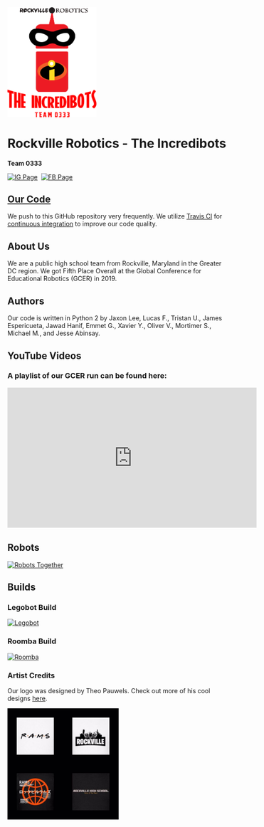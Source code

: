 <img src="images/club_logo.png" alt="Club Logo" width="200">

# Rockville Robotics - The Incredibots

**Team 0333**

[<img src="https://www.iconfinder.com/icons/1161953/download/png/128" alt="IG Page" width="45">](https://www.instagram.com/incredibots0333/)&nbsp;&nbsp;[<img src="https://www.iconfinder.com/icons/111032/download/png/128" alt="FB Page" width="44">](https://www.facebook.com/groups/1738912376374724/)

## [Our Code](https://github.com/RockvilleRobotics/Incredibots2019/)

We push to this GitHub repository very frequently. We utilize [Travis CI](https://travis-ci.com/) for [continuous integration](https://en.wikipedia.org/wiki/Continuous_integration) to improve our code quality.

## About Us

We are a public high school team from Rockville, Maryland in the Greater DC region. We got Fifth Place Overall at the Global Conference for Educational Robotics (GCER) in 2019.

## Authors

Our code is written in Python 2 by Jaxon Lee, Lucas F., Tristan U., James Espericueta, Jawad Hanif, Emmet G., Xavier Y., Oliver V., Mortimer S., Michael M., and Jesse Abinsay.

## YouTube Videos
### A playlist of our GCER run can be found here:

<iframe width="560" height="315" src="https://www.youtube.com/playlist?list=PLHr7k6PYIhe8yl8XwFye5FfPcTaZi4kAM" frameborder="0" allow="autoplay; encrypted-media" allowfullscreen></iframe>

## Robots
[![Robots Together](https://user-images.githubusercontent.com/32310846/61262115-1c920800-a752-11e9-9166-1ca1b6bb837c.jpg)](https://github.com/rockvillerobotics/Incredibots2019)


## Builds
### Legobot Build

[![Legobot](images/legobot_focus.jpg)](https://github.com/rockvillerobotics/Incredibots2019/tree/master/Legobot)

### Roomba Build

[![Roomba](images/roomba_focus.jpg)](https://github.com/rockvillerobotics/Incredibots2019/tree/master/Roomba)

### Artist Credits

Our logo was designed by Theo Pauwels. Check out more of his cool designs [here](https://shop.spreadshirt.com/Rockville-Merch/).

<img src="images/theo_pauwels_designs.png" alt="Designs By Theo Pauwels" width="250">
